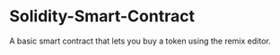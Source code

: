 # Solidity-Smart-Contract

A basic smart contract that lets you buy a token using the remix editor. 
